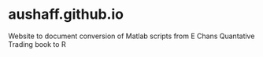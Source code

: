 # aushaff.github.io

Website to document conversion of Matlab scripts from E Chans Quantative Trading book to R
